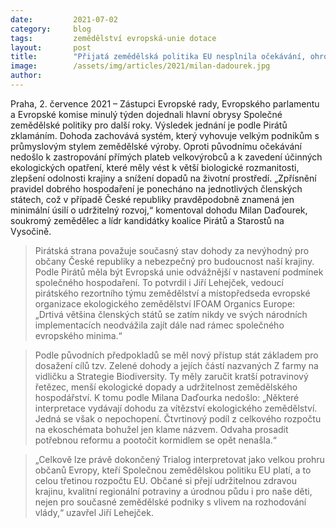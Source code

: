 ```yaml
---
date:         2021-07-02
category:     blog
tags:         zemědělství evropská-unie dotace
layout:       post
title:        "Přijatá zemědělská politika EU nesplnila očekávání, ohrozí budoucnost české krajiny"
image:        /assets/img/articles/2021/milan-dadourek.jpg
author:       
---
```

 

Praha, 2. července 2021 – Zástupci Evropské rady, Evropského parlamentu a Evropské komise minulý týden dojednali hlavní obrysy Společné zemědělské politiky pro další roky. Výsledek jednání je podle Pirátů zklamáním. Dohoda zachovává systém, který vyhovuje velkým podnikům s průmyslovým stylem zemědělské výroby. Oproti původnímu očekávání nedošlo k zastropování přímých plateb velkovýrobců a k zavedení účinných ekologických opatření, které měly vést k větší biologické rozmanitosti, zlepšení odolnosti krajiny a snížení dopadů na životní prostředí. „Zpřísnění pravidel dobrého hospodaření je ponecháno na jednotlivých členských státech, což v případě České republiky pravděpodobně znamená jen minimální úsilí o udržitelný rozvoj,“ komentoval dohodu Milan Daďourek, soukromý zemědělec a lídr kandidátky koalice Pirátů a Starostů na Vysočině.

> Pirátská strana považuje současný stav dohody za nevýhodný pro občany České republiky a nebezpečný pro budoucnost naší krajiny. Podle Pirátů měla být Evropská unie odvážnější v nastavení podmínek společného hospodaření. To potvrdil i Jiří Lehejček, vedoucí pirátského rezortního týmu zemědělství a místopředseda evropské organizace ekologického zemědělství IFOAM Organics Europe: „Drtivá většina členských států se zatím nikdy ve svých národních implementacích neodvážila zajít dále nad rámec společného evropského minima.“

> Podle původních předpokladů se měl nový přístup stát základem pro dosažení cílů tzv. Zelené dohody a jejích částí nazvaných Z farmy na vidličku a Strategie Biodiversity. Ty měly zaručit kratší potravinový řetězec, menší ekologické dopady a udržitelnost zemědělského hospodářství. K tomu podle Milana Daďourka nedošlo: „Některé interpretace vydávají dohodu za vítězství ekologického zemědělství. Jedná se však o nepochopení. Čtvrtinový podíl z celkového rozpočtu na ekoschémata bohužel jen klame názvem. Odvaha prosadit potřebnou reformu a pootočit kormidlem se opět nenašla.“ 

> „Celkově lze právě dokončený Trialog interpretovat jako velkou prohru občanů Evropy, kteří Společnou zemědělskou politiku EU platí, a to celou třetinou rozpočtu EU. Občané si přejí udržitelnou zdravou krajinu, kvalitní regionální potraviny a úrodnou půdu i pro naše děti, nejen pro současné zemědělské podniky s vlivem na rozhodování vlády,“  uzavřel Jiří Lehejček.
